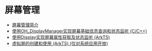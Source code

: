 # 屏幕管理

- [屏幕管理简介](displayManager-overview.md)
- [使用OH_DisplayManager实现屏幕基础信息查询和状态监听 (C/C++)](native-display-manager.md)
- [使用Display实现屏幕属性获取及状态监听 (ArkTS)](screenProperty-guideline.md)
- [虚拟屏的创建和使用 (ArkTS) (仅对系统应用开放)](virtualScreen-guideline.md)